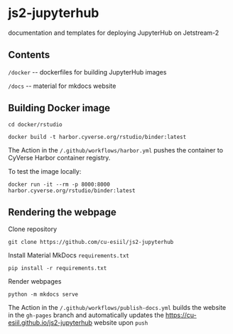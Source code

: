 # js2-jupyterhub

documentation and templates for deploying JupyterHub on Jetstream-2

## Contents

`/docker` -- dockerfiles for building JupyterHub images

`/docs` -- material for mkdocs website

## Building Docker image

```
cd docker/rstudio

docker build -t harbor.cyverse.org/rstudio/binder:latest
```

The Action in the `/.github/workflows/harbor.yml` pushes the container to CyVerse Harbor container registry.

To test the image locally:

```
docker run -it --rm -p 8000:8000 harbor.cyverse.org/rstudio/binder:latest
```

## Rendering the webpage

Clone repository

```
git clone https://github.com/cu-esiil/js2-jupyterhub
```

Install Material MkDocs `requirements.txt`

```
pip install -r requirements.txt
```

Render webpages

```
python -m mkdocs serve
```

The Action in the `/.github/workflows/publish-docs.yml` builds the website in the `gh-pages` branch and automatically updates the https://cu-esiil.github.io/js2-jupyterhub website upon `push`
